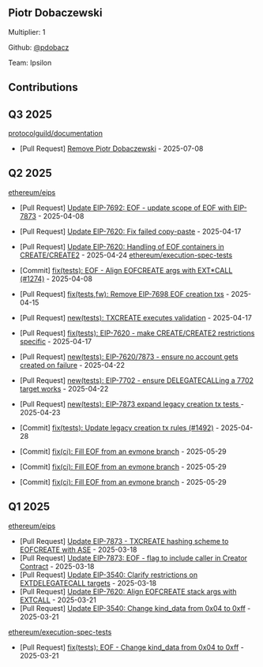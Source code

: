 
## Piotr Dobaczewski
Multiplier: 1

Github: [@pdobacz](https://github.com/pdobacz)

Team: Ipsilon

## Contributions

## Q3 2025


[protocolguild/documentation](https://github.com/protocolguild/documentation)
* [Pull Request] [Remove Piotr Dobaczewski](https://github.com/protocolguild/documentation/pull/371) - 2025-07-08
## Q2 2025


[ethereum/eips](https://github.com/ethereum/eips)
* [Pull Request] [Update EIP-7692: EOF - update scope of EOF with EIP-7873](https://github.com/ethereum/EIPs/pull/9615) - 2025-04-08

* [Pull Request] [Update EIP-7620: Fix failed copy-paste](https://github.com/ethereum/EIPs/pull/9655) - 2025-04-17
* [Pull Request] [Update EIP-7620: Handling of EOF containers in CREATE/CREATE2](https://github.com/ethereum/EIPs/pull/9688) - 2025-04-24
[ethereum/execution-spec-tests](https://github.com/ethereum/execution-spec-tests)
* [Commit] [fix(tests): EOF - Align EOFCREATE args with EXT*CALL (#1274)](https://github.com/ethereum/execution-spec-tests/commit/e0eeecbfb3cb96e7fffa2d8f9266422a5ac5ba45) - 2025-04-08
* [Pull Request] [fix(tests,fw): Remove EIP-7698 EOF creation txs](https://github.com/ethereum/execution-spec-tests/pull/1451) - 2025-04-15
* [Pull Request] [new(tests): TXCREATE executes validation](https://github.com/ethereum/execution-spec-tests/pull/1476) - 2025-04-17
* [Pull Request] [fix(tests): EIP-7620 - make CREATE/CREATE2 restrictions specific](https://github.com/ethereum/execution-spec-tests/pull/1475) - 2025-04-17
* [Pull Request] [new(tests): EIP-7620/7873 - ensure no account gets created on failure](https://github.com/ethereum/execution-spec-tests/pull/1486) - 2025-04-22
* [Pull Request] [new(tests): EIP-7702 - ensure DELEGATECALLing a 7702 target works](https://github.com/ethereum/execution-spec-tests/pull/1485) - 2025-04-22
* [Pull Request] [ new(tests): EIP-7873 expand legacy creation tx tests ](https://github.com/ethereum/execution-spec-tests/pull/1489) - 2025-04-23
* [Commit] [fix(tests): Update legacy creation tx rules (#1492)](https://github.com/ethereum/execution-spec-tests/commit/0ee6c6fc870e9ecca0c7765a80bcf9a5f4a01290) - 2025-04-28
* [Commit] [fix(ci): Fill EOF from an evmone branch](https://github.com/ethereum/execution-spec-tests/commit/1d482f9d4e2f8ed69df8bd7928bf7b68595352b5) - 2025-05-29
* [Commit] [fix(ci): Fill EOF from an evmone branch](https://github.com/ethereum/execution-spec-tests/commit/fbadb64869605d5559c920817692e284645011c1) - 2025-05-29
* [Commit] [fix(ci): Fill EOF from an evmone branch](https://github.com/ethereum/execution-spec-tests/commit/211e137ecb8f67564e23dce21433d9f264924360) - 2025-05-29
## Q1 2025

[ethereum/eips](https://github.com/ethereum/eips)
* [Pull Request] [Update EIP-7873 - TXCREATE hashing scheme to EOFCREATE with ASE](https://github.com/ethereum/EIPs/pull/9490) - 2025-03-18
* [Pull Request] [Update EIP-7873: EOF - flag to include caller in Creator Contract](https://github.com/ethereum/EIPs/pull/9474) - 2025-03-18
* [Pull Request] [Update EIP-3540: Clarify restrictions on EXTDELEGATECALL targets](https://github.com/ethereum/EIPs/pull/9478) - 2025-03-18
* [Pull Request] [Update EIP-7620: Align EOFCREATE stack args with EXTCALL](https://github.com/ethereum/EIPs/pull/9503) - 2025-03-21
* [Pull Request] [Update EIP-3540: Change kind_data from 0x04 to 0xff](https://github.com/ethereum/EIPs/pull/9502) - 2025-03-21

[ethereum/execution-spec-tests](https://github.com/ethereum/execution-spec-tests)
* [Pull Request] [fix(tests): EOF - Change kind_data from 0x04 to 0xff](https://github.com/ethereum/execution-spec-tests/pull/1339) - 2025-03-21
